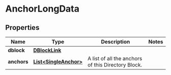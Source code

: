 
# AnchorLongData

## Properties
Name | Type | Description | Notes
------------ | ------------- | ------------- | -------------
**dblock** | [**DBlockLink**](DBlockLink.md) |  | 
**anchors** | [**List&lt;SingleAnchor&gt;**](SingleAnchor.md) | A list of all the anchors of this Directory Block. | 



